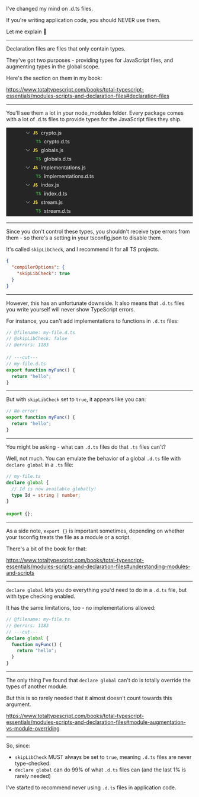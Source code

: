 I've changed my mind on .d.ts files.

If you're writing application code, you should NEVER use them.

Let me explain 🧵

---

Declaration files are files that only contain types.

They've got two purposes - providing types for JavaScript files, and augmenting types in the global scope.

Here's the section on them in my book:

https://www.totaltypescript.com/books/total-typescript-essentials/modules-scripts-and-declaration-files#declaration-files

---

You'll see them a lot in your node_modules folder. Every package comes with a lot of .d.ts files to provide types for the JavaScript files they ship.

![alt text](image.png)

---

Since you don't control these types, you shouldn't receive type errors from them - so there's a setting in your tsconfig.json to disable them.

It's called `skipLibCheck`, and I recommend it for all TS projects.

```json
{
  "compilerOptions": {
    "skipLibCheck": true
  }
}
```

---

However, this has an unfortunate downside. It also means that `.d.ts` files you write yourself will never show TypeScript errors.

For instance, you can't add implementations to functions in `.d.ts` files:

```ts twoslash
// @filename: my-file.d.ts
// @skipLibCheck: false
// @errors: 1183

// ---cut---
// my-file.d.ts
export function myFunc() {
  return "hello";
}
```

---

But with `skipLibCheck` set to `true`, it appears like you can:

```ts twoslash
// No error!
export function myFunc() {
  return "hello";
}
```

---

You might be asking - what can `.d.ts` files do that `.ts` files can't?

Well, not much. You can emulate the behavior of a global `.d.ts` file with `declare global` in a `.ts` file:

```ts twoslash
// my-file.ts
declare global {
  // Id is now available globally!
  type Id = string | number;
}

export {};
```

---

As a side note, `export {}` is important sometimes, depending on whether your tsconfig treats the file as a module or a script.

There's a bit of the book for that:

https://www.totaltypescript.com/books/total-typescript-essentials/modules-scripts-and-declaration-files#understanding-modules-and-scripts

---

`declare global` lets you do everything you'd need to do in a `.d.ts` file, but with type checking enabled.

It has the same limitations, too - no implementations allowed:

```ts twoslash
// @filename: my-file.ts
// @errors: 1183
// ---cut---
declare global {
  function myFunc() {
    return "hello";
  }
}
```

---

The only thing I've found that `declare global` can't do is totally override the types of another module.

But this is so rarely needed that it almost doesn't count towards this argument.

https://www.totaltypescript.com/books/total-typescript-essentials/modules-scripts-and-declaration-files#module-augmentation-vs-module-overriding

---

So, since:

- `skipLibCheck` MUST always be set to `true`, meaning `.d.ts` files are never type-checked.
- `declare global` can do 99% of what `.d.ts` files can (and the last 1% is rarely needed)

I've started to recommend never using `.d.ts` files in application code.
